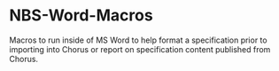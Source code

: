 # NBS-Word-Macros
Macros to run inside of MS Word to help format a specification prior to importing into Chorus or report on specification content published from Chorus.
